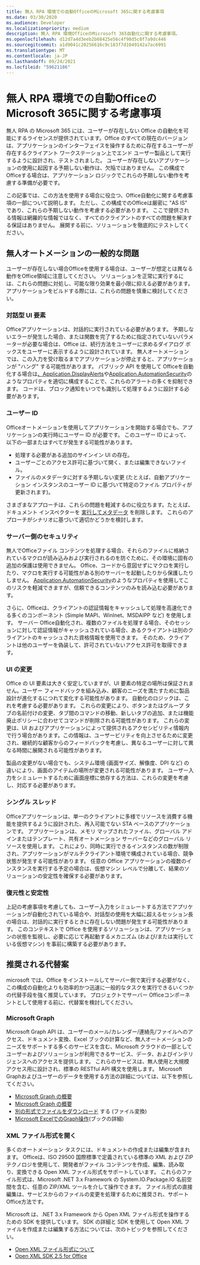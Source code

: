 ```yaml
---
title: 無人 RPA 環境での自動OfficeのMicrosoft 365に関する考慮事項
ms.date: 03/30/2020
ms.audience: Developer
ms.localizationpriority: medium
description: 無人 RPA 環境OfficeのMicrosoft 365自動化に関する考慮事項。
ms.openlocfilehash: d12d7a4d3eeb2b68425e56c4f98d5c8f7a9dc446
ms.sourcegitcommit: a1d9041c20256616c9c183f7d1049142a7ac6991
ms.translationtype: MT
ms.contentlocale: ja-JP
ms.lasthandoff: 09/24/2021
ms.locfileid: "59621186"
---
```

# <a name="considerations-for-unattended-automation-of-office-in-the-microsoft-365-for-unattended-rpa-environment"></a>無人 RPA 環境での自動OfficeのMicrosoft 365に関する考慮事項

無人 RPA の Microsoft 365 には、ユーザーが存在しない Office の自動化を可能にするライセンスが提供されています。Office のすべての現在のバージョンは、アプリケーションのインターフェイスを操作するために存在するユーザーが存在するクライアント ワークステーション上でエンド ユーザー製品として実行するように設計され、テストされました。 ユーザーが存在しないアプリケーションの使用に起因する予期しない動作は、欠陥ではありません。 この構成でOfficeする場合は、アプリケーション ロジックでこれらの予期しない動作を考慮する準備が必要です。

この記事では、この方法を使用する場合に役立つ、Office自動化に関する考慮事項の一部について説明します。 ただし、この構成でのOfficeは厳密に "AS IS" であり、これらの予期しない動作を考慮する必要があります。 ここで提供される情報は網羅的な情報ではなく、すべてのクライアントのすべての問題を解決する保証はありません。 展開する前に、ソリューションを徹底的にテストしてください。

## <a name="common-problems-in-unattended-automation"></a>無人オートメーションの一般的な問題

ユーザーが存在しない場合Officeを使用する場合は、ユーザーが想定とは異なる動作をOffice領域に注意してください。 ソリューションを正常に実行するには、これらの問題に対処し、可能な限り効果を最小限に抑える必要があります。 アプリケーションをビルドする際には、これらの問題を慎重に検討してください。

### <a name="interactive-ui-elements"></a>対話型 UI 要素

Officeアプリケーションは、対話的に実行されている必要があります。 予期しないエラーが発生した場合、または関数を完了するために指定されていないパラメーターが必要な場合は、Office は、続行方法をユーザーに求めるダイアログ ボックスをユーザーに表示するように設計されています。 無人オートメーションでは、この入力を受け取るまでアプリケーションが停止すると、アプリケーションが "ハング" する可能性があります。 パブリック API を使用して Officeを自動化する場合は[、Application.DisplayAlerts](https://docs.microsoft.com/office/vba/api/word.application.displayalerts)や[Application.AutomationSecurity](https://docs.microsoft.com/office/vba/api/word.application.automationsecurity)のようなプロパティを適切に構成することで、これらのアラートの多くを抑制できます。 コードは、ブロック通知をいつでも識別して処理するように設計する必要があります。

### <a name="user-identity"></a>ユーザー ID

Officeオートメーションを使用してアプリケーションを開始する場合でも、アプリケーションの実行時にユーザー ID が必要です。 このユーザー ID によって、以下の一部またはすべてが発生する可能性があります。

- 処理する必要がある追加のサインイン UI の存在。
- ユーザーごとのアクセス許可に基づいて開く、または編集できないファイル。
- ファイルのメタデータに対する予期しない変更 (たとえば、自動アプリケーション インスタンスのユーザー ID に基づいて特定のファイル プロパティが更新されます)。

さまざまなアプローチは、これらの問題を軽減するのに役立ちます。たとえば、ドキュメント インスペクターを [実行してメタデータ](https://docs.microsoft.com/office/vba/library-reference/concepts/using-the-document-inspector) を削除します。 これらのアプローチがシナリオに基づいて適切かどうかを検討します。

### <a name="server-side-security"></a>サーバー側のセキュリティ

無人でOfficeファイル コンテンツを処理する場合、それらのファイルに格納されているマクロが読み込みおよび実行されるのを防ぐために、その環境に固有の追加の保護は使用できません。 Office、コードから意図せずにマクロを実行したり、マクロを実行する可能性がある別のサーバーを起動したりから保護したりしません。 [Application.AutomationSecurity](https://docs.microsoft.com/office/vba/api/word.application.automationsecurity)のようなプロパティを使用してこのリスクを軽減できますが、信頼できるコンテンツのみを読み込む必要があります。

さらに、Officeは、クライアントの認証情報をキャッシュして処理を高速化できる多くのコンポーネント (Simple MAPI、WinInet、MSDAIPP など) を使用します。 サーバー Office自動化され、複数のファイルを処理する場合、そのセッションに対して認証情報がキャッシュされている場合、あるクライアントは別のクライアントのキャッシュされた資格情報を使用できます。 そのため、クライアントは他のユーザーを偽装して、許可されていないアクセス許可を取得できます。

### <a name="ui-changes"></a>UI の変更

Office の UI 要素は大きく安定していますが、UI 要素の特定の場所は保証されません。ユーザー フィードバックを組み込み、顧客のニーズを満たすために製品設計が進化するにつれて変化する可能性があります。 自動化のロジックは、これを考慮する必要があります。 これらの変更により、ボタンまたはグループ タブの名前付けの変更、タブ間のコマンドの移動、新しいタブの追加、または機能廃止ポリシーに合わせてコマンドが削除される可能性があります。 これらの変更は、UI およびアプリケーションによって提供されるアクセシビリティ情報内で行う場合があります。この情報は、ユーザービリティを向上させるために変更され、継続的な顧客からのフィードバックを考慮し、異なるユーザーに対して異なる時間に展開される可能性があります。

製品の変更がない場合でも、システム環境 (画面サイズ、解像度、DPI など) の違いにより、画面のアイテムの場所が変更される可能性があります。 ユーザー入力をシミュレートするために画面座標に依存する方法は、これらの変更を考慮し、対応する必要があります。

### <a name="single-threading"></a>シングル スレッド

Officeアプリケーションは、単一のクライアントに多様でリソースを消費する機能を提供するように設計された、再入可能でない STA ベースのアプリケーションです。 アプリケーションは、メモリ マップされたファイル、グローバル アドインまたはテンプレート、共有オートメーション サーバーなどのグローバル リソースを使用します。 これにより、同時に実行できるインスタンスの数が制限され、アプリケーションがマルチクライアント環境で構成されている場合、競争状態が発生する可能性があります。 任意の Office アプリケーションの複数のインスタンスを実行する予定の場合は、仮想マシン レベルで分離して、結果のソリューションの安定性を確保する必要があります。

### <a name="resiliency-and-stability"></a>復元性と安定性

上記の考慮事項を考慮しても、ユーザー入力をシミュレートする方法でアプリケーションが自動化されている場合や、対話型の使用を大幅に超えるセッション長の場合は、対話的に実行するときに存在しない問題が発生する可能性があります。 このコンテキストで Office を使用するソリューションは、アプリケーションの状態を監視し、必要に応じて再起動するメカニズム (および/または実行している仮想マシン) を事前に構築する必要があります。

## <a name="suggested-alternatives"></a>推奨される代替案

microsoft では、Office をインストールしてサーバー側で実行する必要がなく、この構成の自動化よりも効率的かつ迅速に一般的なタスクを実行できるいくつかの代替手段を強く推奨しています。 プロジェクトでサーバー Officeコンポーネントとして使用する前に、代替案を検討してください。

### <a name="microsoft-graph"></a>Microsoft Graph

Microsoft Graph API は、ユーザーのメール/カレンダー/連絡先/ファイルへのアクセス、ドキュメント変換、Excel ブックの計算など、無人オートメーションのニーズをサポートする多くのサービスを含む、Microsoft クラウドの一部としてユーザーおよびソリューションが利用できるサービス、データ、およびインテリジェンスへのアクセスを提供します。 これらのサービスは、無人使用と大規模アクセス用に設計され、標準の RESTful API 構文を使用します。 Microsoft Graphおよびユーザーのデータを使用する方法の詳細については、以下を参照してください。

- [Microsoft Graph の概要](https://docs.microsoft.com/graph/overview) 
- [Microsoft Graph の概要](https://developer.microsoft.com/graph/get-started)
- [別の形式でファイルをダウンロード](https://docs.microsoft.com/graph/api/driveitem-get-content-format?view=graph-rest-1.0&tabs=http) する (ファイル変換)
- [Microsoft ExcelでのGraph操作](https://docs.microsoft.com/graph/api/resources/excel?view=graph-rest-1.0)(ブックの詳細)

### <a name="open-xml-file-formats"></a>XML ファイル形式を開く

多くのオートメーション タスクには、ドキュメントの作成または編集が含まれます。 Officeは、ISO 29500 国際標準で定義されている標準の XML および ZIP テクノロジを使用して、開発者がファイル コンテンツを作成、編集、読み取り、変換できる Open XML ファイル形式をサポートしています。 これらのファイル形式は、Microsoft .NET 3.x Framework の System.IO.Package.IO 名前空間を含む、任意の ZIP/XML ツールを介して操作できます。 ファイル形式の直接編集は、サービスからのファイルの変更を処理するために推奨され、サポートOffice方法です。

Microsoft は、.NET 3.x Framework から Open XML ファイル形式を操作するための SDK を提供しています。 SDK の詳細と SDK を使用して Open XML ファイルを作成または編集する方法については、次のトピックを参照してください。

- [Open XML ファイル形式について](https://docs.microsoft.com/office/open-xml/understanding-the-open-xml-file-formats)
- [Open XML SDK 2.5 for Office](https://docs.microsoft.com/office/open-xml/open-xml-sdk)
